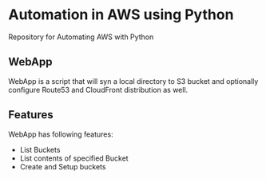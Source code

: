 # Automation in AWS using Python

Repository for Automating AWS with Python

## WebApp

WebApp is a script that will syn a local directory to S3 bucket and optionally configure Route53 and CloudFront distribution as well.

## Features

WebApp has following features:
 - List Buckets
 - List contents of specified Bucket
 - Create and Setup buckets

